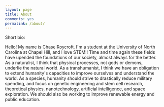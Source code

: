 ```yaml
---
layout: page
title: About
comments: yes
permalink: /about/
---
```


Short bio:

Hello! My name is Chase Roycroft. I'm a student at the University of North Carolina at Chapel Hill, and I love STEM!! Time and time again these fields have upended the foundations of our society, almost always for the better. As a naturalist, I think that physical processes, not gods or demons, underlie the natural world. As a transhumanist, I think we have an obligation to extend humanity's capacities to improve ourselves and understand the world. As a species, humanity should strive to drastically reduce military spending, and focus on genetic engineering and stem cell research, theoretical physics, nanotechnology, artificial intelligence, and space exploration. We should also be working to improve renewable energy and public education.
